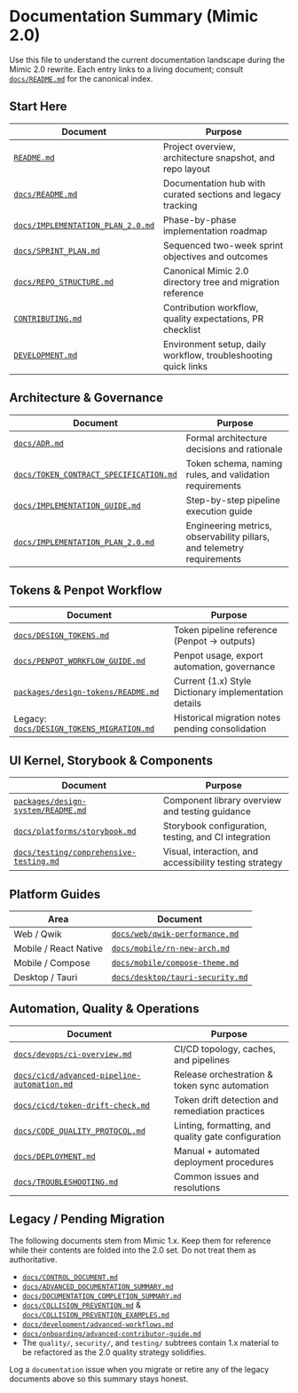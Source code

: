 # Documentation Summary (Mimic 2.0)

Use this file to understand the current documentation landscape during the Mimic 2.0 rewrite. Each
entry links to a living document; consult [`docs/README.md`](./README.md) for the canonical index.

## Start Here

| Document                                                          | Purpose                                                        |
| ----------------------------------------------------------------- | -------------------------------------------------------------- |
| [`README.md`](../README.md)                                       | Project overview, architecture snapshot, and repo layout       |
| [`docs/README.md`](./README.md)                                   | Documentation hub with curated sections and legacy tracking    |
| [`docs/IMPLEMENTATION_PLAN_2.0.md`](./IMPLEMENTATION_PLAN_2.0.md) | Phase-by-phase implementation roadmap                          |
| [`docs/SPRINT_PLAN.md`](./SPRINT_PLAN.md)                         | Sequenced two-week sprint objectives and outcomes              |
| [`docs/REPO_STRUCTURE.md`](./REPO_STRUCTURE.md)                   | Canonical Mimic 2.0 directory tree and migration reference     |
| [`CONTRIBUTING.md`](../CONTRIBUTING.md)                           | Contribution workflow, quality expectations, PR checklist      |
| [`DEVELOPMENT.md`](../DEVELOPMENT.md)                             | Environment setup, daily workflow, troubleshooting quick links |

## Architecture & Governance

| Document                                                                                                     | Purpose                                                                |
| ------------------------------------------------------------------------------------------------------------ | ---------------------------------------------------------------------- |
| [`docs/ADR.md`](./ADR.md)                                                                                    | Formal architecture decisions and rationale                            |
| [`docs/TOKEN_CONTRACT_SPECIFICATION.md`](./TOKEN_CONTRACT_SPECIFICATION.md)                                  | Token schema, naming rules, and validation requirements                |
| [`docs/IMPLEMENTATION_GUIDE.md`](./IMPLEMENTATION_GUIDE.md)                                                  | Step-by-step pipeline execution guide                                  |
| [`docs/IMPLEMENTATION_PLAN_2.0.md`](./IMPLEMENTATION_PLAN_2.0.md#engineering-metrics--observability-pillars) | Engineering metrics, observability pillars, and telemetry requirements |

## Tokens & Penpot Workflow

| Document                                                                  | Purpose                                               |
| ------------------------------------------------------------------------- | ----------------------------------------------------- |
| [`docs/DESIGN_TOKENS.md`](./DESIGN_TOKENS.md)                             | Token pipeline reference (Penpot → outputs)           |
| [`docs/PENPOT_WORKFLOW_GUIDE.md`](./PENPOT_WORKFLOW_GUIDE.md)             | Penpot usage, export automation, governance           |
| [`packages/design-tokens/README.md`](../packages/design-tokens/README.md) | Current (1.x) Style Dictionary implementation details |
| Legacy: [`docs/DESIGN_TOKENS_MIGRATION.md`](./DESIGN_TOKENS_MIGRATION.md) | Historical migration notes pending consolidation      |

## UI Kernel, Storybook & Components

| Document                                                                      | Purpose                                                 |
| ----------------------------------------------------------------------------- | ------------------------------------------------------- |
| [`packages/design-system/README.md`](../packages/design-system/README.md)     | Component library overview and testing guidance         |
| [`docs/platforms/storybook.md`](./platforms/storybook.md)                     | Storybook configuration, testing, and CI integration    |
| [`docs/testing/comprehensive-testing.md`](./testing/comprehensive-testing.md) | Visual, interaction, and accessibility testing strategy |

## Platform Guides

| Area                  | Document                                                        |
| --------------------- | --------------------------------------------------------------- |
| Web / Qwik            | [`docs/web/qwik-performance.md`](./web/qwik-performance.md)     |
| Mobile / React Native | [`docs/mobile/rn-new-arch.md`](./mobile/rn-new-arch.md)         |
| Mobile / Compose      | [`docs/mobile/compose-theme.md`](./mobile/compose-theme.md)     |
| Desktop / Tauri       | [`docs/desktop/tauri-security.md`](./desktop/tauri-security.md) |

## Automation, Quality & Operations

| Document                                                                              | Purpose                                             |
| ------------------------------------------------------------------------------------- | --------------------------------------------------- |
| [`docs/devops/ci-overview.md`](./devops/ci-overview.md)                               | CI/CD topology, caches, and pipelines               |
| [`docs/cicd/advanced-pipeline-automation.md`](./cicd/advanced-pipeline-automation.md) | Release orchestration & token sync automation       |
| [`docs/cicd/token-drift-check.md`](./cicd/token-drift-check.md)                       | Token drift detection and remediation practices     |
| [`docs/CODE_QUALITY_PROTOCOL.md`](./CODE_QUALITY_PROTOCOL.md)                         | Linting, formatting, and quality gate configuration |
| [`docs/DEPLOYMENT.md`](./DEPLOYMENT.md)                                               | Manual + automated deployment procedures            |
| [`docs/TROUBLESHOOTING.md`](./TROUBLESHOOTING.md)                                     | Common issues and resolutions                       |

## Legacy / Pending Migration

The following documents stem from Mimic 1.x. Keep them for reference while their contents are folded
into the 2.0 set. Do not treat them as authoritative.

- [`docs/CONTROL_DOCUMENT.md`](./CONTROL_DOCUMENT.md)
- [`docs/ADVANCED_DOCUMENTATION_SUMMARY.md`](./ADVANCED_DOCUMENTATION_SUMMARY.md)
- [`docs/DOCUMENTATION_COMPLETION_SUMMARY.md`](./DOCUMENTATION_COMPLETION_SUMMARY.md)
- [`docs/COLLISION_PREVENTION.md`](./COLLISION_PREVENTION.md) & [`docs/COLLISION_PREVENTION_EXAMPLES.md`](./COLLISION_PREVENTION_EXAMPLES.md)
- [`docs/development/advanced-workflows.md`](./development/advanced-workflows.md)
- [`docs/onboarding/advanced-contributor-guide.md`](./onboarding/advanced-contributor-guide.md)
- The `quality/`, `security/`, and `testing/` subtrees contain 1.x material to be refactored as the
  2.0 quality strategy solidifies.

Log a `documentation` issue when you migrate or retire any of the legacy documents above so this
summary stays honest.
